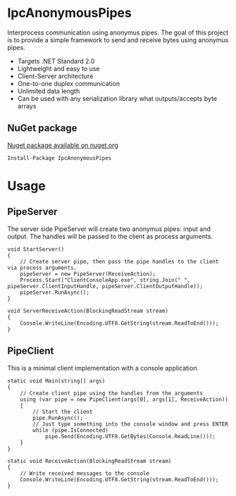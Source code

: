 # IpcAnonymousPipes
Interprocess communication using anonymus pipes. 
The goal of this project is to provide a simple framework to send and receive bytes using anonymus pipes.   

- Targets .NET Standard 2.0
- Lightweight and easy to use
- Client-Server architecture
- One-to-one duplex communication
- Unlimited data length
- Can be used with any serialization library what outputs/accepts byte arrays

## NuGet package
[Nuget package available on nuget.org](https://www.nuget.org/packages/IpcAnonymousPipes/)

```
Install-Package IpcAnonymousPipes
```

# Usage

## PipeServer

The server side PipeServer will create two anonymus pipes: input and output. The handles will be passed to the client as process arguments.  

```
void StartServer()
{
    // Create server pipe, then pass the pipe handles to the client via process arguments.
    pipeServer = new PipeServer(ReceiveAction);
    Process.Start("ClientConsoleApp.exe", string.Join(" ", pipeServer.ClientInputHandle, pipeServer.ClientOutputHandle));
    pipeServer.RunAsync();
}

void ServerReceiveAction(BlockingReadStream stream)
{
    Console.WriteLine(Encoding.UTF8.GetString(stream.ReadToEnd()));
}
```

## PipeClient

This is a minimal client implementation with a console application.

```
static void Main(string[] args)
{
    // Create client pipe using the handles from the arguments
    using (var pipe = new PipeClient(args[0], args[1], ReceiveAction))
    {
        // Start the client
        pipe.RunAsync();
        // Just type something into the console window and press ENTER
        while (pipe.IsConnected)
            pipe.Send(Encoding.UTF8.GetBytes(Console.ReadLine()));
    }
}

static void ReceiveAction(BlockingReadStream stream)
{
    // Write received messages to the console
    Console.WriteLine(Encoding.UTF8.GetString(stream.ReadToEnd()));
}
```
